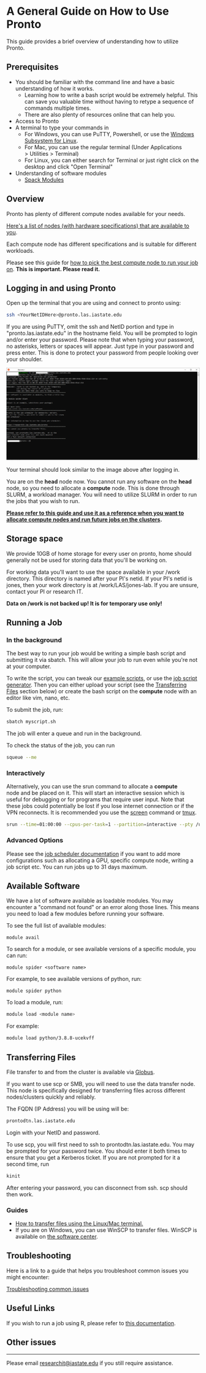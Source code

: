 # A General Guide on How to Use Pronto

This guide provides a brief overview of understanding how to utilize Pronto. 

## Prerequisites

*   You should be familiar with the command line and have a basic understanding of how it works. 
    *   Learning how to write a bash script would be extremely helpful. This can save you valuable time without having to retype a sequence of commands multiple times.
    *   There are also plenty of resources online that can help you.
*   Access to Pronto
*   A terminal to type your commands in
    *   For Windows, you can use PuTTY, Powershell, or use the [Windows Subsystem for Linux](https://docs.microsoft.com/en-us/windows/wsl/install-win10).
    *   For Mac, you can use the regular terminal (Under Applications > Utilities > Terminal)
    *   For Linux, you can either search for Terminal or just right click on the desktop and click "Open Terminal"
*   Understanding of software modules
    *   [Spack Modules](spack_modules.md)

## Overview

Pronto has plenty of different compute nodes available for your needs. 

[Here's a list of nodes (with hardware specifications) that are available to you](hardware.md).

Each compute node has different specifications and is suitable for different workloads.

Please see this guide for [how to pick the best compute node to run your job on](picking_the_best_resource.md). **This is important. Please read it.** 

## Logging in and using Pronto

Open up the terminal that you are using and connect to pronto using:

```bash
ssh <YourNetIDHere>@pronto.las.iastate.edu
```

If you are using PuTTY, omit the ssh and NetID portion and type in "pronto.las.iastate.edu" in the hostname field. You will be prompted to login and/or enter your password. Please note that when typing your password, no asterisks, letters or spaces will appear. Just type in your password and press enter. This is done to protect your password from people looking over your shoulder.

![pronto_window](img/pronto_intro.png)

Your terminal should look similar to the image above after logging in.

You are on the **head** node now. You cannot run any software on the **head** node, so you need to allocate a **compute** node. This is done through SLURM, a workload manager. You will need to utilize SLURM in order to run the jobs that you wish to run. 

**[Please refer to this guide and use it as a reference when you want to allocate compute nodes and run future jobs on the clusters](slurm_basics.md).**

## Storage space

We provide 10GB of home storage for every user on pronto, home should generally not be used for storing data that you'll be working on. 

For working data you'll want to use the space available in your /work directory. This directory is named after your PI's netid. If your PI's netid is jones, then your work directory is at /work/LAS/jones-lab. If you are unsure, contact your PI or research IT. 

**Data on /work is not backed up! It is for temporary use only!**

## Running a Job

### In the background

The best way to run your job would be writing a simple bash script and submitting it via sbatch. This will allow your job to run even while you're not at your computer.

To write the script, you can tweak our [example scripts](job_scheduler/example_scripts.md), or use the [job script generator](job_scheduler/job_script_generator.md). Then you can either upload your script (see the [Transferring Files](#transferring-files) section below) or create the bash script on the **compute** node with an editor like vim, nano, etc. 

To submit the job, run: 

```bash
sbatch myscript.sh
```

The job will enter a queue and run in the background. 

To check the status of the job, you can run

```bash
squeue --me
```

### Interactively

Alternatively, you can use the srun command to allocate a **compute** node and be placed on it. This will start an interactive session which is useful for debugging or for programs that require user input. Note that these jobs could potentially be lost if you lose internet connection or if the VPN reconnects. It is recommended you use the [screen](interactive_computing/screen.md) command or [tmux](interactive_computing/tmux.md).

```bash
srun --time=01:00:00 --cpus-per-task=1 --partition=interactive --pty /usr/bin/bash
```

### Advanced Options

Please see the [job scheduler documentation](job_scheduler/index.md) if you want to add more configurations such as allocating a GPU, specific compute node, writing a job script etc. You can run jobs up to 31 days maximum.

## Available Software

We have a lot of software available as loadable modules. You may encounter a "command not found" or an error along those lines. This means you need to load a few modules before running your software. 

To see the full list of available modules:

```
module avail
```

To search for a module, or see available versions of a specific module, you can run:

```
module spider <software name>
```

For example, to see available versions of python, run:

```
module spider python
```

To load a module, run:

```bash
module load <module name>
```

For example:

```bash
module load python/3.8.8-ucekvff
```

## Transferring Files

File transfer to and from the cluster is available via [Globus](file_transfers/globus.md).

If you want to use scp or SMB, you will need to use the data transfer node. This node is specifically designed for transferring files across different nodes/clusters quickly and reliably. 

The FQDN (IP Address) you will be using will be:

```bash
prontodtn.las.iastate.edu
```

Login with your NetID and password.

To use scp, you will first need to ssh to prontodtn.las.iastate.edu. You may be prompted for your password twice. You should enter it both times to ensure that you get a Kerberos ticket. If you are not prompted for it a second time, run

```bash
kinit
```

After entering your password, you can disconnect from ssh. scp should then work.

### Guides

*   [How to transfer files using the Linux/Mac terminal.](https://researchit.las.iastate.edu/data-transfer-node-condo)
*   If you are on Windows, you can use WinSCP to transfer files. WinSCP is available on [the software center](https://researchit.las.iastate.edu/how-use-software-center-windows).

## Troubleshooting

Here is a link to a guide that helps you troubleshoot common issues you might encounter:

[Troubleshooting common issues](troubleshooting/common_issues.md)

## Useful Links

If you wish to run a job using R, please refer to [this documentation](r.md).

## Other issues
------------

Please email [researchit@iastate.edu](mailto:researchit@iastate.edu) if you still require assistance.